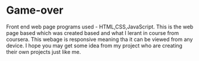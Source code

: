 # Game-over
Front end web page
programs used - HTML,CSS,JavaScript.
This is the web page based which was created based and what I lerant in course from coursera.
This webage is responsive meaning tha it can be viewed from any device.
I hope you may get some idea from my project who are creating their own projects just like me.
